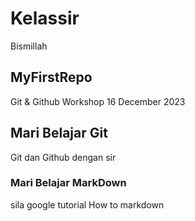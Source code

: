 # Kelassir
Bismillah

## MyFirstRepo
Git &amp; Github Workshop 16 December 2023

## Mari Belajar Git
Git dan Github dengan sir

### Mari Belajar MarkDown
sila google tutorial How to markdown
